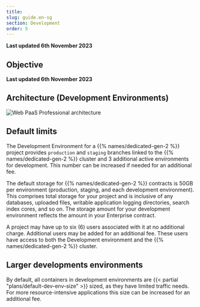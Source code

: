 ```yaml
---
title: 
slug: guide.en-sg
section: Development
order: 5
---
```


**Last updated 6th November 2023**



## Objective  

**Last updated 6th November 2023**


## Architecture (Development Environments)

![Web PaaS Professional architecture](images/PS-Arch-NoHA.svg "0.6")

## Default limits

The Development Environment for a {{% names/dedicated-gen-2 %}} project provides `production` and `staging` branches linked to the {{% names/dedicated-gen-2 %}} cluster
and 3 additional active environments for development.
This number can be increased if needed for an additional fee.

The default storage for {{% names/dedicated-gen-2 %}} contracts is 50GB per environment (production, staging, and each development environment).
This comprises total storage for your project and is inclusive of any databases, uploaded files,
writable application logging directories, search index cores, and so on.
The storage amount for your development environment reflects the amount in your Enterprise contract.

A project may have up to six (6) users associated with it at no additional charge.
Additional users may be added for an additional fee.
These users have access to both the Development environment and the {{% names/dedicated-gen-2 %}} cluster.

## Larger developments environments

By default, all containers in development environments are {{< partial "plans/default-dev-env-size" >}} sized, as they have limited traffic needs.
For more resource-intensive applications this size can be increased for an additional fee.
